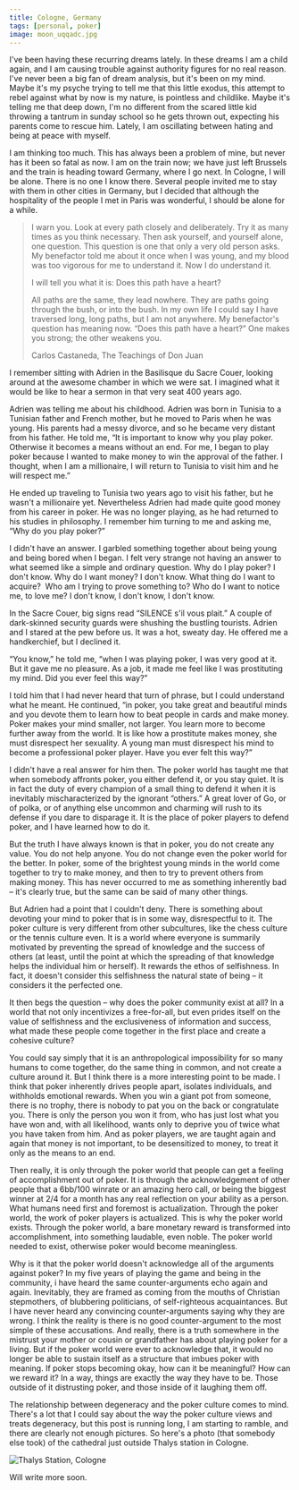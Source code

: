 ```yaml
---
title: Cologne, Germany
tags: [personal, poker]
image: moon_uqqadc.jpg
---
```


I've been having these recurring dreams lately. In these dreams I am a child again, and I am causing trouble against authority figures for no real reason. I've never been a big fan of dream analysis, but it's been on my mind. Maybe it's my psyche trying to tell me that this little exodus, this attempt to rebel against what by now is my nature, is pointless and childlike. Maybe it's telling me that deep down, I'm no different from the scared little kid throwing a tantrum in sunday school so he gets thrown out, expecting his parents come to rescue him. Lately, I am oscillating between hating and being at peace with myself.

I am thinking too much. This has always been a problem of mine, but never has it been so fatal as now. I am on the train now; we have just left Brussels and the train is heading toward Germany, where I go next. In Cologne, I will be alone. There is no one I know there. Several people invited me to stay with them in other cities in Germany, but I decided that although the hospitality of the people I met in Paris was wonderful, I should be alone for a while.

> I warn you. Look at every path closely and deliberately. Try it as many times as you think necessary. Then ask yourself, and yourself alone, one question. This question is one that only a very old person asks. My benefactor told me about it once when I was young, and my blood was too vigorous for me to understand it. Now I do understand it.
>
> I will tell you what it is: Does this path have a heart?
>
> All paths are the same, they lead nowhere. They are paths going through the bush, or into the bush. In my own life I could say I have traversed long, long paths, but I am not anywhere. My benefactor's question has meaning now. &ldquo;Does this path have a heart?&rdquo; One makes you strong; the other weakens you.
>
> <div class="source">Carlos Castaneda, The Teachings of Don Juan</div>

I remember sitting with Adrien in the Basilisque du Sacre Couer, looking around at the awesome chamber in which we were sat. I imagined what it would be like to hear a sermon in that very seat 400 years ago.

Adrien was telling me about his childhood. Adrien was born in Tunisia to a Tunisian father and French mother, but he moved to Paris when he was young. His parents had a messy divorce, and so he became very distant from his father. He told me, &ldquo;It is important to know why you play poker. Otherwise it becomes a means without an end. For me, I began to play poker because I wanted to make money to win the approval of the father. I thought, when I am a millionaire, I will return to Tunisia to visit him and he will respect me.&rdquo;

He ended up traveling to Tunisia two years ago to visit his father, but he wasn't a millionaire yet. Nevertheless Adrien had made quite good money from his career in poker. He was no longer playing, as he had returned to his studies in philosophy. I remember him turning to me and asking me, &ldquo;Why do you play poker?&rdquo;

I didn't have an answer. I garbled something together about being young and being bored when I began. I felt very strange not having an answer to what seemed like a simple and ordinary question. Why do I play poker? I don't know. Why do I want money? I don't know. What thing do I want to acquire?  Who am I trying to prove something to? Who do I want to notice me, to love me? I don't know, I don't know, I don't know.

In the Sacre Couer, big signs read &ldquo;SILENCE s'il vous plait.&rdquo; A couple of dark-skinned security guards were shushing the bustling tourists. Adrien and I stared at the pew before us. It was a hot, sweaty day. He offered me a handkerchief, but I declined it.

&ldquo;You know,&rdquo; he told me, &ldquo;when I was playing poker, I was very good at it. But it gave me no pleasure. As a job, it made me feel like I was prostituting my mind. Did you ever feel this way?&rdquo;

I told him that I had never heard that turn of phrase, but I could understand what he meant. He continued, &ldquo;in poker, you take great and beautiful minds and you devote them to learn how to beat people in cards and make money. Poker makes your mind smaller, not larger. You learn more to become further away from the world. It is like how a prostitute makes money, she must disrespect her sexuality. A young man must disrespect his mind to become a professional poker player. Have you ever felt this way?&rdquo;

I didn't have a real answer for him then. The poker world has taught me that when somebody affronts poker, you either defend it, or you stay quiet. It is in fact the duty of every champion of a small thing to defend it when it is inevitably mischaracterized by the ignorant &ldquo;others.&rdquo; A great lover of Go, or of polka, or of anything else uncommon and charming will rush to its defense if you dare to disparage it. It is the place of poker players to defend poker, and I have learned how to do it.

But the truth I have always known is that in poker, you do not create any value. You do not help anyone. You do not change even the poker world for the better. In poker, some of the brightest young minds in the world come together to try to make money, and then to try to prevent others from making money. This has never occurred to me as something inherently bad – it's clearly true, but the same can be said of many other things.

But Adrien had a point that I couldn't deny. There is something about devoting your mind to poker that is in some way, disrespectful to it. The poker culture is very different from other subcultures, like the chess culture or the tennis culture even. It is a world where everyone is summarily motivated by preventing the spread of knowledge and the success of others (at least, until the point at which the spreading of that knowledge helps the individual him or herself). It rewards the ethos of selfishness. In fact, it doesn't consider this selfishness the natural state of being – it considers it the perfected one.

It then begs the question – why does the poker community exist at all? In a world that not only incentivizes a free-for-all, but even prides itself on the value of selfishness and the exclusiveness of information and success, what made these people come together in the first place and create a cohesive culture?

You could say simply that it is an anthropological impossibility for so many humans to come together, do the same thing in common, and not create a culture around it. But I think there is a more interesting point to be made. I think that poker inherently drives people apart, isolates individuals, and withholds emotional rewards. When you win a giant pot from someone, there is no trophy, there is nobody to pat you on the back or congratulate you. There is only the person you won it from, who has just lost what you have won and, with all likelihood, wants only to deprive you of twice what you have taken from him. And as poker players, we are taught again and again that money is not important, to be desensitized to money, to treat it only as the means to an end.

Then really, it is only through the poker world that people can get a feeling of accomplishment out of poker. It is through the acknowledgement of other people that a 6bb/100 winrate or an amazing hero call, or being the biggest winner at $2/$4 for a month has any real reflection on your ability as a person. What humans need first and foremost is actualization. Through the poker world, the work of poker players is actualized. This is why the poker world exists. Through the poker world, a bare monetary reward is transformed into accomplishment, into something laudable, even noble. The poker world needed to exist, otherwise poker would become meaningless.

Why is it that the poker world doesn't acknowledge all of the arguments against poker? In my five years of playing the game and being in the community, i have heard the same counter-arguments echo again and again. Inevitably, they are framed as coming from the mouths of Christian stepmothers, of blubbering politicians, of self-righteous acquaintances. But I have never heard any convincing counter-arguments saying why they are wrong. I think the reality is there is no good counter-argument to the most simple of these accusations. And really, there is a truth somewhere in the mistrust your mother or cousin or grandfather has about playing poker for a living. But if the poker world were ever to acknowledge that, it would no longer be able to sustain itself as a structure that imbues poker with meaning. If poker stops becoming okay, how can it be meaningful? How can we reward it? In a way, things are exactly the way they have to be. Those outside of it distrusting poker, and those inside of it laughing them off.

The relationship between degeneracy and the poker culture comes to mind. There's a lot that I could say about the way the poker culture views and treats degeneracy, but this post is running long, I am starting to ramble, and there are clearly not enough pictures. So here's a photo (that somebody else took) of the cathedral just outside Thalys station in Cologne.

![Thalys Station, Cologne](http://howyoudoin.files.wordpress.com/2010/02/cologne-cathedrel-full2.jpg)

Will write more soon.
